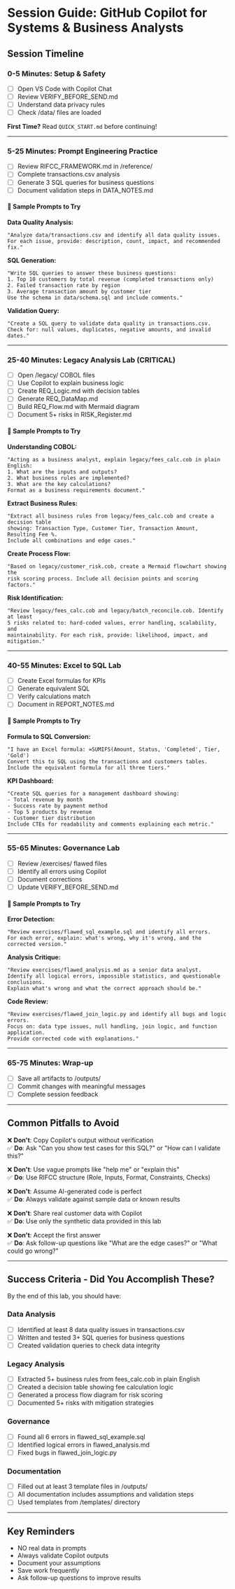 # Session Guide: GitHub Copilot for Systems & Business Analysts

## Session Timeline

### 0-5 Minutes: Setup & Safety
- [ ] Open VS Code with Copilot Chat
- [ ] Review VERIFY_BEFORE_SEND.md
- [ ] Understand data privacy rules
- [ ] Check /data/ files are loaded

**First Time?** Read `QUICK_START.md` before continuing!

---

### 5-25 Minutes: Prompt Engineering Practice
- [ ] Review RIFCC_FRAMEWORK.md in /reference/
- [ ] Complete transactions.csv analysis
- [ ] Generate 3 SQL queries for business questions
- [ ] Document validation steps in DATA_NOTES.md

#### 📝 Sample Prompts to Try

**Data Quality Analysis:**
```
"Analyze data/transactions.csv and identify all data quality issues. 
For each issue, provide: description, count, impact, and recommended fix."
```

**SQL Generation:**
```
"Write SQL queries to answer these business questions:
1. Top 10 customers by total revenue (completed transactions only)
2. Failed transaction rate by region
3. Average transaction amount by customer tier
Use the schema in data/schema.sql and include comments."
```

**Validation Query:**
```
"Create a SQL query to validate data quality in transactions.csv. 
Check for: null values, duplicates, negative amounts, and invalid dates."
```

---

### 25-40 Minutes: Legacy Analysis Lab (CRITICAL)
- [ ] Open /legacy/ COBOL files
- [ ] Use Copilot to explain business logic
- [ ] Create REQ_Logic.md with decision tables
- [ ] Generate REQ_DataMap.md
- [ ] Build REQ_Flow.md with Mermaid diagram
- [ ] Document 5+ risks in RISK_Register.md

#### 📝 Sample Prompts to Try

**Understanding COBOL:**
```
"Acting as a business analyst, explain legacy/fees_calc.cob in plain English:
1. What are the inputs and outputs?
2. What business rules are implemented?
3. What are the key calculations?
Format as a business requirements document."
```

**Extract Business Rules:**
```
"Extract all business rules from legacy/fees_calc.cob and create a decision table 
showing: Transaction Type, Customer Tier, Transaction Amount, Resulting Fee %. 
Include all combinations and edge cases."
```

**Create Process Flow:**
```
"Based on legacy/customer_risk.cob, create a Mermaid flowchart showing the 
risk scoring process. Include all decision points and scoring factors."
```

**Risk Identification:**
```
"Review legacy/fees_calc.cob and legacy/batch_reconcile.cob. Identify at least 
5 risks related to: hard-coded values, error handling, scalability, and 
maintainability. For each risk, provide: likelihood, impact, and mitigation."
```

---

### 40-55 Minutes: Excel to SQL Lab
- [ ] Create Excel formulas for KPIs
- [ ] Generate equivalent SQL
- [ ] Verify calculations match
- [ ] Document in REPORT_NOTES.md

#### 📝 Sample Prompts to Try

**Formula to SQL Conversion:**
```
"I have an Excel formula: =SUMIFS(Amount, Status, 'Completed', Tier, 'Gold')
Convert this to SQL using the transactions and customers tables. 
Include the equivalent formula for all three tiers."
```

**KPI Dashboard:**
```
"Create SQL queries for a management dashboard showing:
- Total revenue by month
- Success rate by payment method
- Top 5 products by revenue
- Customer tier distribution
Include CTEs for readability and comments explaining each metric."
```

---

### 55-65 Minutes: Governance Lab
- [ ] Review /exercises/ flawed files
- [ ] Identify all errors using Copilot
- [ ] Document corrections
- [ ] Update VERIFY_BEFORE_SEND.md

#### 📝 Sample Prompts to Try

**Error Detection:**
```
"Review exercises/flawed_sql_example.sql and identify all errors. 
For each error, explain: what's wrong, why it's wrong, and the corrected version."
```

**Analysis Critique:**
```
"Review exercises/flawed_analysis.md as a senior data analyst. 
Identify all logical errors, impossible statistics, and questionable conclusions. 
Explain what's wrong and what the correct approach should be."
```

**Code Review:**
```
"Review exercises/flawed_join_logic.py and identify all bugs and logic errors. 
Focus on: data type issues, null handling, join logic, and function application. 
Provide corrected code with explanations."
```

---

### 65-75 Minutes: Wrap-up
- [ ] Save all artifacts to /outputs/
- [ ] Commit changes with meaningful messages
- [ ] Complete session feedback

---

## Common Pitfalls to Avoid

❌ **Don't**: Copy Copilot's output without verification  
✅ **Do**: Ask "Can you show test cases for this SQL?" or "How can I validate this?"

❌ **Don't**: Use vague prompts like "help me" or "explain this"  
✅ **Do**: Use RIFCC structure (Role, Inputs, Format, Constraints, Checks)

❌ **Don't**: Assume AI-generated code is perfect  
✅ **Do**: Always validate against sample data or known results

❌ **Don't**: Share real customer data with Copilot  
✅ **Do**: Use only the synthetic data provided in this lab

❌ **Don't**: Accept the first answer  
✅ **Do**: Ask follow-up questions like "What are the edge cases?" or "What could go wrong?"

---

## Success Criteria - Did You Accomplish These?

By the end of this lab, you should have:

### Data Analysis
- [ ] Identified at least 8 data quality issues in transactions.csv
- [ ] Written and tested 3+ SQL queries for business questions
- [ ] Created validation queries to check data integrity

### Legacy Analysis  
- [ ] Extracted 5+ business rules from fees_calc.cob in plain English
- [ ] Created a decision table showing fee calculation logic
- [ ] Generated a process flow diagram for risk scoring
- [ ] Documented 5+ risks with mitigation strategies

### Governance
- [ ] Found all 6 errors in flawed_sql_example.sql
- [ ] Identified logical errors in flawed_analysis.md
- [ ] Fixed bugs in flawed_join_logic.py

### Documentation
- [ ] Filled out at least 3 template files in /outputs/
- [ ] All documentation includes assumptions and validation steps
- [ ] Used templates from /templates/ directory

---

## Key Reminders
- NO real data in prompts
- Always validate Copilot outputs
- Document your assumptions
- Save work frequently
- Ask follow-up questions to improve results
